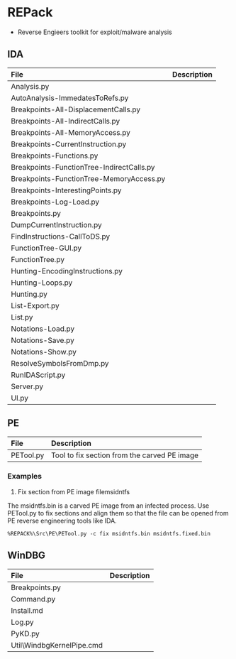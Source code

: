 # REPack

* Reverse Engieers toolkit for exploit/malware analysis

## IDA

| File | Description |
| :--- | :---------- |
| Analysis.py | |
| AutoAnalysis-ImmedatesToRefs.py | |
| Breakpoints-All-DisplacementCalls.py | |
| Breakpoints-All-IndirectCalls.py | |
| Breakpoints-All-MemoryAccess.py | |
| Breakpoints-CurrentInstruction.py | |
| Breakpoints-Functions.py | |
| Breakpoints-FunctionTree-IndirectCalls.py | |
| Breakpoints-FunctionTree-MemoryAccess.py | |
| Breakpoints-InterestingPoints.py | |
| Breakpoints-Log-Load.py | |
| Breakpoints.py | |
| DumpCurrentInstruction.py | |
| FindInstructions-CallToDS.py | |
| FunctionTree-GUI.py | |
| FunctionTree.py | |
| Hunting-EncodingInstructions.py | |
| Hunting-Loops.py | |
| Hunting.py | |
| List-Export.py | |
| List.py | |
| Notations-Load.py | |
| Notations-Save.py | |
| Notations-Show.py | |
| ResolveSymbolsFromDmp.py | |
| RunIDAScript.py | |
| Server.py | |
| UI.py | |

## PE

| File | Description |
| :--- | :---------- |
| PETool.py | Tool to fix section from the carved PE image |

### Examples

1. Fix section from PE image filemsidntfs

The msidntfs.bin is a carved PE image from an infected process. Use PETool.py to fix sections and align them so that the file can be opened from PE reverse engineering tools like IDA.

```
%REPACK%\Src\PE\PETool.py -c fix msidntfs.bin msidntfs.fixed.bin
```

## WinDBG

| File | Description |
| :--- | :---------- |
| Breakpoints.py | |
| Command.py | |
| Install.md | |
| Log.py | |
| PyKD.py | |
| Util\WindbgKernelPipe.cmd | |